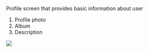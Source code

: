 Profile screen that provides basic information about user
1. Profile photo
2. Album
3. Description


![](assets/imgs/Booksearch.PNG)

